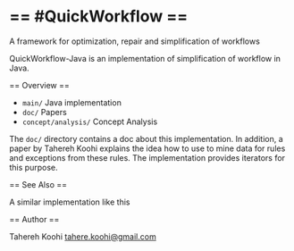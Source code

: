 
== #QuickWorkflow ==
=======

A framework for optimization, repair and simplification of workflows 



QuickWorkflow-Java is an implementation of simplification of workflow in Java.


== Overview ==

* `main/`    Java implementation
* `doc/`        Papers
* `concept/analysis/`        Concept Analysis

The `doc/` directory contains a doc about this implementation. In addition, a paper by Tahereh Koohi
 explains the idea how to use to mine data for rules and exceptions from these rules. The implementation provides
iterators for this purpose.

== See Also ==

A similar implementation like this  

== Author ==

Tahereh Koohi     <tahere.koohi@gmail.com>

